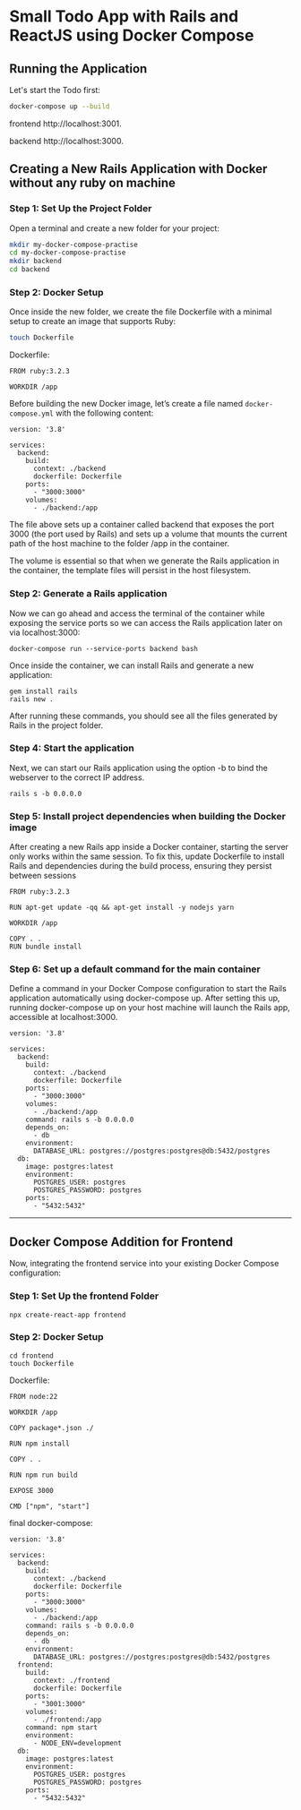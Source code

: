 # Small Todo App with Rails and ReactJS using Docker Compose

## Running the Application

Let's start the Todo first:

```bash
docker-compose up --build
```
frontend http://localhost:3001.

backend http://localhost:3000.

## Creating a New Rails Application with Docker without any ruby on machine

### Step 1: Set Up the Project Folder
Open a terminal and create a new folder for your project:

```bash
mkdir my-docker-compose-practise
cd my-docker-compose-practise
mkdir backend
cd backend
```

### Step 2: Docker Setup
Once inside the new folder, we create the file Dockerfile with a minimal setup to create an image that supports Ruby:

```bash
touch Dockerfile
```

Dockerfile:
```
FROM ruby:3.2.3

WORKDIR /app
```
Before building the new Docker image, let’s create a file named `docker-compose.yml` with the following content:


```
version: '3.8'

services:
  backend:
    build:
      context: ./backend
      dockerfile: Dockerfile
    ports:
      - "3000:3000"
    volumes:
      - ./backend:/app
```

The file above sets up a container called backend that exposes the port 3000 (the port used by Rails) and sets up a volume that mounts the current path of the host machine to the folder /app in the container.

The volume is essential so that when we generate the Rails application in the container, the template files will persist in the host filesystem.

### Step 2: Generate a Rails application
Now we can go ahead and access the terminal of the container while exposing the service ports so we can access the Rails application later on via localhost:3000:

```
docker-compose run --service-ports backend bash
```

Once inside the container, we can install Rails and generate a new application:


```
gem install rails
rails new .
```
After running these commands, you should see all the files generated by Rails in the project folder.

### Step 4: Start the application
Next, we can start our Rails application using the option -b to bind the webserver to the correct IP address.

```
rails s -b 0.0.0.0
```

### Step 5: Install project dependencies when building the Docker image

After creating a new Rails app inside a Docker container, starting the server only works within the same session. To fix this, update Dockerfile to install Rails and dependencies during the build process, ensuring they persist between sessions

```
FROM ruby:3.2.3

RUN apt-get update -qq && apt-get install -y nodejs yarn

WORKDIR /app

COPY . .
RUN bundle install
```

### Step 6: Set up a default command for the main container
Define a command in your Docker Compose configuration to start the Rails application automatically using docker-compose up. After setting this up, running docker-compose up on your host machine will launch the Rails app, accessible at localhost:3000.

```
version: '3.8'

services:
  backend:
    build:
      context: ./backend
      dockerfile: Dockerfile
    ports:
      - "3000:3000"
    volumes:
      - ./backend:/app
    command: rails s -b 0.0.0.0
    depends_on:
      - db
    environment:
      DATABASE_URL: postgres://postgres:postgres@db:5432/postgres
  db:
    image: postgres:latest
    environment:
      POSTGRES_USER: postgres
      POSTGRES_PASSWORD: postgres
    ports:
      - "5432:5432"
```

---
## Docker Compose Addition for Frontend
Now, integrating the frontend service into your existing Docker Compose configuration:

### Step 1: Set Up the frontend Folder

```
npx create-react-app frontend
```

### Step 2: Docker Setup

```
cd frontend
touch Dockerfile
```
Dockerfile:
```
FROM node:22

WORKDIR /app

COPY package*.json ./

RUN npm install

COPY . .

RUN npm run build

EXPOSE 3000

CMD ["npm", "start"]

```
final docker-compose:
```
version: '3.8'

services:
  backend:
    build:
      context: ./backend
      dockerfile: Dockerfile
    ports:
      - "3000:3000"
    volumes:
      - ./backend:/app
    command: rails s -b 0.0.0.0
    depends_on:
      - db
    environment:
      DATABASE_URL: postgres://postgres:postgres@db:5432/postgres
  frontend:
    build:
      context: ./frontend
      dockerfile: Dockerfile
    ports:
      - "3001:3000"
    volumes:
      - ./frontend:/app
    command: npm start
    environment:
      - NODE_ENV=development
  db:
    image: postgres:latest
    environment:
      POSTGRES_USER: postgres
      POSTGRES_PASSWORD: postgres
    ports:
      - "5432:5432"
```

